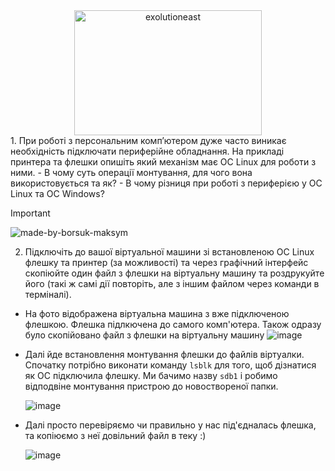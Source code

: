 <div align="center">
  <img src="https://github.com/user-attachments/assets/dcdd0d7c-164c-4a93-a6d8-84b6015c07aa" height="200" width="300" alt="exolutioneast">
</div>
1. При роботі з персональним комп’ютером дуже часто виникає необхідність підключати периферійне обладнання. На прикладі принтера та флешки опишіть який механізм має ОС Linux для роботи з ними.
- В чому суть операції монтування, для чого вона використовується та як?
- В чому різниця при роботі з периферією у ОС Linux та ОС Windows?

>[!IMPORTANT]
> ![made-by-borsuk-maksym](https://github.com/user-attachments/assets/68d0a6b6-134b-4446-a841-61b9dc7c958b)

2. Підключіть до вашої віртуальної машини зі встановленою ОС Linux флешку та принтер (за можливості) та через графічний інтерфейс скопіюйте один файл з флешки на віртуальну машину та роздрукуйте його (такі ж самі дії повторіть, але з іншим файлом через команди в терміналі).

  - На фото відображена віртуальна машина з вже підключеною флешкою. Флешка підлкючена до самого комп'ютера. Також одразу було скопійовано файл з флешки на віртуальну машину
   ![image](https://github.com/user-attachments/assets/54c493ed-f612-4106-92a1-d52cf02a3bf3)

  - Далі йде встановлення монтування флешки до файлів віртуалки. Спочатку потрібно виконати команду `lsblk` для того, щоб дізнатися як ОС підключила флешку. Ми бачимо назву `sdb1` і робимо відподвіне монтування пристрою до новоствореної папки.
  
    ![image](https://github.com/user-attachments/assets/1ee5d0f4-d32e-4863-a018-1b6c233f8270)
  
  - Далі просто перевіряємо чи правильно у нас під'єдналась флешка, та копіюємо з неї довільний файл в теку :)

    ![image](https://github.com/user-attachments/assets/95774fb8-de97-4368-b02b-119ae4b07d7a)
 
